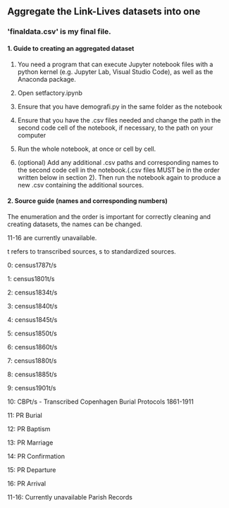 ## Aggregate the Link-Lives datasets into one

### 'finaldata.csv' is my final file.

#### 1. Guide to creating an aggregated dataset

1. You need a program that can execute Jupyter notebook files with a python kernel (e.g. Jupyter Lab, Visual Studio Code), as well as the Anaconda package.
2. Open setfactory.ipynb
3. Ensure that you have demografi.py in the same folder as the notebook
4. Ensure that you have the .csv files needed and change the path in the second code cell of the notebook, if necessary, to the path on your computer
5. Run the whole notebook, at once or cell by cell.  

6. (optional) Add any additional .csv paths and corresponding names to the second code cell in the notebook.(.csv files MUST be in the order written below in section 2). 
    Then run the notebook again to produce a new .csv containing the additional sources.    
    






#### 2. Source guide (names and corresponding numbers)

The enumeration and the order is important for correctly cleaning and creating datasets, the names can be changed. 

11-16 are currently unavailable.

t refers to transcribed sources, s to standardized sources.

0: census1787t/s 

1: census1801t/s  

2: census1834t/s 

3: census1840t/s 

4: census1845t/s 

5: census1850t/s

6: census1860t/s

7: census1880t/s

8: census1885t/s

9: census1901t/s

10: CBPt/s - Transcribed Copenhagen Burial Protocols 1861-1911

11: PR Burial

12: PR Baptism

13: PR Marriage

14: PR Confirmation

15: PR Departure

16: PR Arrival

11-16: Currently unavailable Parish Records
